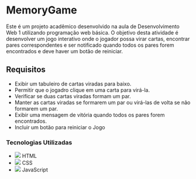 # MemoryGame

Este é um projeto acadêmico desenvolvido na aula de Desenvolvimento Web 1 utilizando programação web básica. O objetivo desta atividade é desenvolver um jogo
interativo onde o jogador possa virar cartas, encontrar pares correspondentes e
ser notificado quando todos os pares forem encontrados e deve haver um botão de reiniciar.

## Requisitos
- Exibir um tabuleiro de cartas viradas para baixo.
- Permitir que o jogadro clique em uma carta para virá-la.
- Verificar se duas cartas viradas formam um par.
- Manter as cartas viradas se formarem um par ou virá-las de volta se não formarem um par.
- Exibir uma mensagem de vitória quando todos os pares forem encontrados.
- Incluir um botão para reiniciar o Jogo

### Tecnologias Utilizadas

- <img src="https://img.icons8.com/color/32/000000/html-5--v1.png"/> HTML 
- <img src="https://img.icons8.com/color/32/000000/css3.png"/>  CSS 
- <img src="https://img.icons8.com/color/32/000000/javascript--v1.png"/> JavaScript
